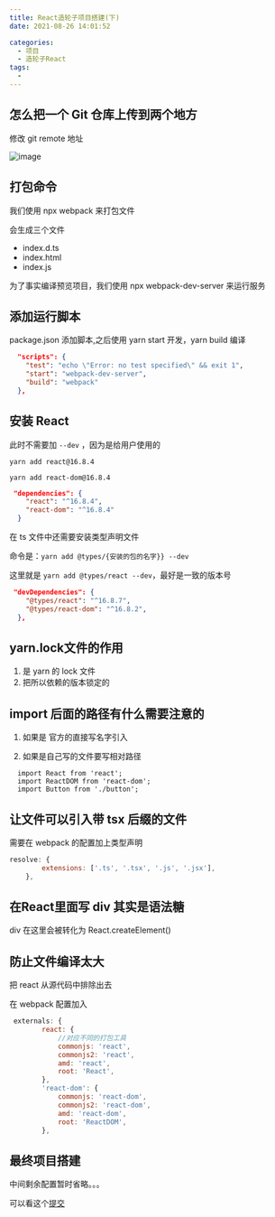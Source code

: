 ```yaml
---
title: React造轮子项目搭建(下)
date: 2021-08-26 14:01:52

categories:
  - 项目
  - 造轮子React
tags:
  - 
---
```

## 怎么把一个 Git 仓库上传到两个地方

修改 git remote 地址

![image](https://cdn.jsdelivr.net/gh/botshen/cdn@master/20210813/image.4r0a45l1w1s0.png)

## 打包命令

我们使用 npx webpack 来打包文件

会生成三个文件

- index.d.ts
- index.html
- index.js

为了事实编译预览项目，我们使用 npx webpack-dev-server 来运行服务

## 添加运行脚本

package.json 添加脚本,之后使用 yarn start 开发，yarn build 编译

```json
  "scripts": {
    "test": "echo \"Error: no test specified\" && exit 1",
    "start": "webpack-dev-server",
    "build": "webpack"
  },
```

## 安装 React

此时不需要加 `--dev` ，因为是给用户使用的

`yarn add react@16.8.4`

`yarn add react-dom@16.8.4`

```json
 "dependencies": {
    "react": "^16.8.4",
    "react-dom": "^16.8.4"
  }
```

在 ts 文件中还需要安装类型声明文件

命令是：``yarn add @types/{安装的包的名字}} --dev``

这里就是 `yarn add @types/react --dev`，最好是一致的版本号

```json
 "devDependencies": {
    "@types/react": "^16.8.7",
    "@types/react-dom": "^16.8.2",
  },
```

## yarn.lock文件的作用

1. 是 yarn 的 lock 文件
2. 把所以依赖的版本锁定的

## import 后面的路径有什么需要注意的

1. 如果是 官方的直接写名字引入

2. 如果是自己写的文件要写相对路径

 ```tsx
   import React from 'react';
   import ReactDOM from 'react-dom';
   import Button from './button';
 ```

## 让文件可以引入带 tsx 后缀的文件

需要在 webpack 的配置加上类型声明

```js
resolve: {
        extensions: ['.ts', '.tsx', '.js', '.jsx'],
    },
```

## 在React里面写 div 其实是语法糖

div 在这里会被转化为 React.createElement()

## 防止文件编译太大

把 react 从源代码中排除出去

在 webpack 配置加入

```js
 externals: {
        react: {
            //对应不同的打包工具	
            commonjs: 'react',
            commonjs2: 'react',
            amd: 'react',
            root: 'React',
        },
        'react-dom': {
            commonjs: 'react-dom',
            commonjs2: 'react-dom',
            amd: 'react-dom',
            root: 'ReactDOM',
        },
```

## 最终项目搭建

中间剩余配置暂时省略。。。

可以看这个[提交](https://github.com/botshen/XIN-UI-2/tree/8496c)

